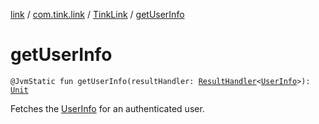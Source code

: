 [link](../../index.md) / [com.tink.link](../index.md) / [TinkLink](index.md) / [getUserInfo](./get-user-info.md)

# getUserInfo

`@JvmStatic fun getUserInfo(resultHandler: `[`ResultHandler`](../../com.tink.service.handler/-result-handler/index.md)`<`[`UserInfo`](../../com.tink.model.user/-user-info/index.md)`>): `[`Unit`](https://kotlinlang.org/api/latest/jvm/stdlib/kotlin/-unit/index.html)

Fetches the [UserInfo](../../com.tink.model.user/-user-info/index.md) for an authenticated user.

